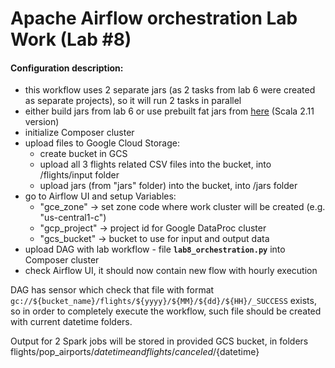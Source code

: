 
# Apache Airflow orchestration Lab Work (Lab #8)

#### Configuration description:
 - this workflow uses 2 separate jars (as 2 tasks from lab 6 were created as separate projects), so it will run 2 tasks in parallel
 - either build jars from lab 6 or use prebuilt fat jars from [here](https://drive.google.com/drive/folders/1CIXA7zLuWkq2D8mNTyT6IAhDNeJeW9Je?usp=sharing) (Scala 2.11 version)
 - initialize Composer cluster
 - upload files to Google Cloud Storage: 
    * create bucket in GCS
    * upload all 3 flights related CSV files into the bucket, into /flights/input folder
    * upload jars (from "jars" folder) into the bucket, into /jars folder
 - go to Airflow UI and setup Variables:
    * "gce_zone" -> set zone code where work cluster will be created (e.g. "us-central1-c")
    * "gcp_project" -> project id for Google DataProc cluster
    * "gcs_bucket" -> bucket to use for input and output data
 - upload DAG with lab workflow - file **`lab8_orchestration.py`** into Composer cluster
 - check Airflow UI, it should now contain new flow with hourly execution

DAG has sensor which check that file with format `gc://${bucket_name}/flights/${yyyy}/${MM}/${dd}/${HH}/_SUCCESS` exists, so in order to completely execute the workflow, such file should be created with current datetime folders.

Output for 2 Spark jobs will be stored in provided GCS bucket, in folders flights/pop_airports/${datetime} and flights/canceled/${datetime}